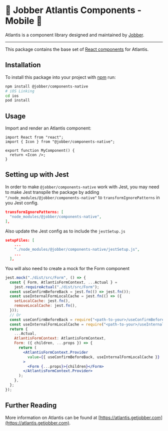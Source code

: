 # 🔱 Jobber Atlantis Components - Mobile 📱

Atlantis is a component library designed and maintained by
[Jobber](https://getjobber.com).

---

This package contains the base set of [React components](https://reactjs.org/)
for Atlantis.

## Installation

To install this package into your project with [npm](https://www.npmjs.com/)
run:

```sh
npm install @jobber/components-native
# iOS Linking
cd ios
pod install
```

## Usage

Import and render an Atlantis component:

```tsx
import React from "react";
import { Icon } from "@jobber/components-native";

export function MyComponent() {
  return <Icon />;
}
```

## Setting up with Jest

In order to make `@jobber/components-native` work with Jest, you may need to
make Jest transpile the package by adding
`"/node_modules/@jobber/components-native"` to `transformIgnorePatterns` in you
Jest config.

```json
transformIgnorePatterns: [
  "node_modules/@jobber/components-native",
],
```

Also update the Jest config as to include the `jestSetup.js`

```json
setupFiles: [
    ...
    "./node_modules/@jobber/components-native/jestSetup.js",
    ...
  ],
```

You will also need to create a mock for the Form component

```jsx
jest.mock("./dist/src/Form", () => {
  const { Form, AtlantisFormContext, ...Actual } =
    jest.requireActual("./dist/src/Form");
  const useConfirmBeforeBack = jest.fn(() => jest.fn());
  const useInternalFormLocalCache = jest.fn(() => ({
    setLocalCache: jest.fn(),
    removeLocalCache: jest.fn(),
  }));
  // Or
  const useConfirmBeforeBack = require("<path-to-your>/useConfirmBeforeBackHook");
  const useInternalFormLocalCache = require("<path-to-your>/useInternalFormLocalCacheHook");
  return {
    ...Actual,
    AtlantisFormContext: AtlantisFormContext,
    Form: ({ children, ...props }) => {
      return (
        <AtlantisFormContext.Provider
          value={{ useConfirmBeforeBack, useInternalFormLocalCache }}
        >
          <Form {...props}>{children}</Form>
        </AtlantisFormContext.Provider>
      );
    },
  };
});
```

## Further Reading

More information on Atlantis can be found at
[https://atlantis.getjobber.com](https://atlantis.getjobber.com).
